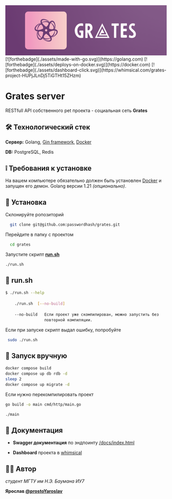 
<!--![Logo](./assets/logo.png)-->
<img src="./assets/logo_header_ex.png" alt="drawing" width="700"/>
<!--<img src="./assets/DOCKER.webp" width="200" />-->
[![forthebadge](./assets/made-with-go.svg)](https://golang.com)
[![forthebadge](./assets/deploys-on-docker.svg)](https://docker.com)
[![forthebadge](./assets/dashboard-click.svg)](https://whimsical.com/grates-project-HUPjJLnDj5TiGTHt15ZHzm)

# Grates server

RESTfull API собственного pet проекта - социальная сеть **Grates**

## 🛠️ Технологический стек

**Сервер:** Golang, [Gin framework](https://github.com/gin-gonic/gin), [Docker](https://www.docker.com/)


**DB:** PostgreSQL, Redis


## ❕ Требования к установке

На вашем компьютере обязательно должен быть установлен [Docker](https://www.docker.com/) и запущен его демон. Golang версии 1.21 *(опционально)*.


## 💾 Установка

Склонируйте ропозиторий

```bash
  git clone git@github.com:passwordhash/grates.git
```

Перейдите в папку с проектом

```bash
  cd grates
```

Запустите скрипт [**run.sh**](#run-sh)

```bash
./run.sh 
```

## 🚀 <a name="run-sh"></a>run.sh
```bash
$ ./run.sh --help

    ./run.sh  [--no-build]

    --no-build   Если проект уже скомпилирован, можно запустить без
                 повторной компиляции.
```

Если при запуске скрипт выдал ошибку, попробуйте

```bash
 sudo ./run.sh
```

## 🚀 Запуск вручную

```bash
docker compose build 
docker compose up db rdb -d
sleep 2
docker compose up migrate -d
```

Если нужно перекомпилировать проект

```bash
go build -o main cmd/http/main.go
```

```bash
./main
```

## 📄 Документация

- **Swagger документация** по эндпоинту [/docs/index.html](http://localhost:8000/docs/index.html)

- **Dashboard** проекта в [whimsical](https://whimsical.com/grates-project-HUPjJLnDj5TiGTHt15ZHzm)

## 🙋‍♂️ Автор

*студент МГТУ им Н.Э. Баумана ИУ7*

**Ярослав [@prostoYaroslav](https://t.me/prostoYaroslav)**

